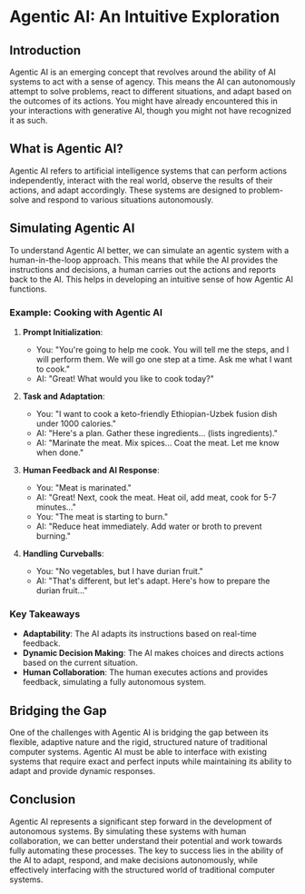 # Agentic AI: An Intuitive Exploration

## Introduction

Agentic AI is an emerging concept that revolves around the ability of AI systems to act with a sense of agency. This means the AI can autonomously attempt to solve problems, react to different situations, and adapt based on the outcomes of its actions. You might have already encountered this in your interactions with generative AI, though you might not have recognized it as such.

## What is Agentic AI?

Agentic AI refers to artificial intelligence systems that can perform actions independently, interact with the real world, observe the results of their actions, and adapt accordingly. These systems are designed to problem-solve and respond to various situations autonomously.

## Simulating Agentic AI

To understand Agentic AI better, we can simulate an agentic system with a human-in-the-loop approach. This means that while the AI provides the instructions and decisions, a human carries out the actions and reports back to the AI. This helps in developing an intuitive sense of how Agentic AI functions.

### Example: Cooking with Agentic AI

1. **Prompt Initialization**:
   - You: "You're going to help me cook. You will tell me the steps, and I will perform them. We will go one step at a time. Ask me what I want to cook."
   - AI: "Great! What would you like to cook today?"

2. **Task and Adaptation**:
   - You: "I want to cook a keto-friendly Ethiopian-Uzbek fusion dish under 1000 calories."
   - AI: "Here's a plan. Gather these ingredients... (lists ingredients)."
   - AI: "Marinate the meat. Mix spices... Coat the meat. Let me know when done."

3. **Human Feedback and AI Response**:
   - You: "Meat is marinated."
   - AI: "Great! Next, cook the meat. Heat oil, add meat, cook for 5-7 minutes..."
   - You: "The meat is starting to burn."
   - AI: "Reduce heat immediately. Add water or broth to prevent burning."

4. **Handling Curveballs**:
   - You: "No vegetables, but I have durian fruit."
   - AI: "That's different, but let's adapt. Here's how to prepare the durian fruit..."

### Key Takeaways

- **Adaptability**: The AI adapts its instructions based on real-time feedback.
- **Dynamic Decision Making**: The AI makes choices and directs actions based on the current situation.
- **Human Collaboration**: The human executes actions and provides feedback, simulating a fully autonomous system.

## Bridging the Gap

One of the challenges with Agentic AI is bridging the gap between its flexible, adaptive nature and the rigid, structured nature of traditional computer systems. Agentic AI must be able to interface with existing systems that require exact and perfect inputs while maintaining its ability to adapt and provide dynamic responses.

## Conclusion

Agentic AI represents a significant step forward in the development of autonomous systems. By simulating these systems with human collaboration, we can better understand their potential and work towards fully automating these processes. The key to success lies in the ability of the AI to adapt, respond, and make decisions autonomously, while effectively interfacing with the structured world of traditional computer systems.

